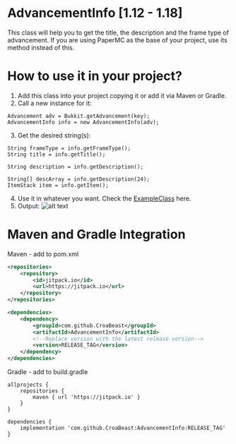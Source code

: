 # AdvancementInfo [1.12 - 1.18]

This class will help you to get the title, the description and the frame type of advancement.
If you are using PaperMC as the base of your project, use its method instead of this.

# How to use it in your project?
	
1. Add this class into your project copying it or add it via Maven or Gradle.
2. Call a new instance for it:
```
Advancement adv = Bukkit.getAdvancement(key);
AdvancementInfo info = new AdvancementInfo(adv);
```
3. Get the desired string(s):
```
String frameType = info.getFrameType();
String title = info.getTitle();

String description = info.getDescription();

String[] descArray = info.getDescription(24);
ItemStack item = info.getItem();
```
4. Use it in whatever you want. Check the [ExampleClass](https://github.com/CroaBeast/AdvancementInfo/blob/main/Example.java) here.
5. Output: ![alt text](https://i.imgur.com/XE0rwN7.png)

# Maven and Gradle Integration
Maven - add to pom.xml
```xml
<repositories>
    <repository>
        <id>jitpack.io</id>
        <url>https://jitpack.io</url>
    </repository>
</repositories>
```
```xml
<dependencies>
    <dependency>
        <groupId>com.github.CroaBeast</groupId>
        <artifactId>AdvancementInfo</artifactId>
        <!--Replace version with the latest release version-->
        <version>RELEASE_TAG</version>
    </dependency>
</dependencies>
```

Gradle - add to build.gradle
```
allprojects {
    repositories {
        maven { url 'https://jitpack.io' }
    }
}
```
```
dependencies {
    implementation 'com.github.CroaBeast:AdvancementInfo:RELEASE_TAG'
}
```
